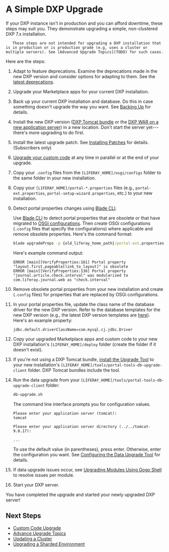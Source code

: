 # A Simple DXP Upgrade

If your DXP instance isn't in production and you can afford downtime, these steps may suit you. They demonstrate upgrading a simple, non-clustered DXP 7.x installation.

```warning::
   These steps are not intended for upgrading a DXP installation that is in production or is production grade (e.g, uses a cluster or multiple servers). See [Advanced Upgrade Topics](TODO) for such cases.
```

Here are the steps:

1. Adapt to feature deprecations. Examine the deprecations made in the new DXP version and consider options for adapting to them. See the [latest deprecations](./reference/deprecations-in-liferay-dxp-7-2.md).

1. Upgrade your Marketplace apps for your current DXP installation.

1. Back up your current DXP installation and database. Do this in case something doesn't upgrade the way you want. See [Backing Up](../10-maintaining-a-liferay-dxp-installation/backing-up.md) for details.

1. Install the new DXP version ([DXP Tomcat bundle](../installing-liferay-dxp-on-premises/installing-a-liferay-dxp-tomcat-bundle.md) or the [DXP WAR on a new application server](../installing-liferay-dxp-on-premises/installing-liferay-on-an-application-server/installing-liferay-on-tomcat.md)) in a new location. Don't start the server yet---there's more upgrading to do first.

1. Install the latest upgrade patch. See [Installing Patches](https://help.liferay.com/hc/en-us/articles/360028810452-Patching-Liferay-DXP) for details. (Subscribers only)

1. [Upgrade your custom code](https://help.liferay.com/hc/en-us/articles/360029316391-Introduction-to-Upgrading-Code-to-Liferay-DXP-7-2) at any time in parallel or at the end of your upgrade.

1. Copy your `.config` files from the `[LIFERAY_HOME]/osgi/configs` folder to the same folder in your new installation.

1. Copy your `[LIFERAY_HOME]/portal-*.properties` files (e.g., `portal-ext.properties`, `portal-setup-wizard.properties`, etc.) to your new installation.

1. Detect portal properties changes using [Blade CLI](https://help.liferay.com/hc/en-us/articles/360029147071-Blade-CLI).

    Use [Blade CLI](https://help.liferay.com/hc/en-us/articles/360029147071-Blade-CLI) to detect portal properties that are obsolete or that have migrated to [OSGi configurations](https://help.liferay.com/hc/en-us/articles/360029131651-Understanding-System-Configuration-Files). Then create OSGi configurations (`.config` files that specify the configurations) where applicable and remove obsolete properties. Here's the command format:

    ```cmd
    blade upgradeProps -p {old_liferay_home_path}/portal-ext.properties -d {new_liferay_home_path}
    ```

    Here's example command output:

    ```
    ERROR [main][VerifyProperties:161] Portal property "layout.first.pageable[link_to_layout]" is obsolete
    ERROR [main][VerifyProperties:136] Portal property "journal.article.check.interval" was modularized to com.liferay.journal.web as "check.interval"
    ```

1. Remove obsolete portal properties from your new installation and create (`.config` files) for properties that are replaced by OSGi configurations.

1. In your portal properties file, update the class name of the database driver for the new DXP version. Refer to the database templates for the new DXP version (e.g., the latest DXP version templates are [here](../14-reference/05-database-templates.md)). Here's an example property:

    ```properties
    jdbc.default.driverClassName=com.mysql.cj.jdbc.Driver
    ```

1. Copy your upgraded Marketplace apps and custom code to your new DXP installation's `[LIFERAY_HOME]/deploy` folder (create the folder if it doesn't exist).

1. If you're not using a DXP Tomcat bundle, [install the Upgrade Tool](./advanced-upgrade-topics/configuring-the-data-upgrade-tool.md) to your new installation's `[LIFERAY_HOME]/tools/portal-tools-db-upgrade-client` folder. DXP Tomcat bundles include the tool.

1. Run the data upgrade from your `[LIFERAY_HOME]/tools/portal-tools-db-upgrade-client` folder:

    ```bash
    db-upgrade.sh
    ```

    The command line interface prompts you for configuration values.

    ```
    Please enter your application server (tomcat):
    tomcat

    Please enter your application server directory (../../tomcat-9.0.17):

    ...
    ```

    To use the default value (in parentheses), press enter. Otherwise, enter the configuration you want. See [Configuring the Data Upgrade Tool](./advanced-upgrade-topics/configuring-the-data-upgrade-tool.md) for details.

1. If data upgrade issues occur, see [Upgrading Modules Using Gogo Shell](./advanced-upgrade-topics/upgrading-modules-using-gogo-shell.md) to resolve issues per module.

1. Start your DXP server.

You have completed the upgrade and started your newly upgraded DXP server!

## Next Steps

* [Custom Code Upgrade](https://help.liferay.com/hc/en-us/articles/360029316391-Introduction-to-Upgrading-Code-to-Liferay-DXP-7-2)
* [Advance Upgrade Topics](TODO)
* [Updating a Cluster](../10-Maintaining-a-liferay-dxp-installation/10-maintaining-clusters/01-maintaining-clustered-installations.md)
* [Upgrading a Sharded Environment](./advanced-upgrade-topics/upgrading-a-sharded-environment.md)
